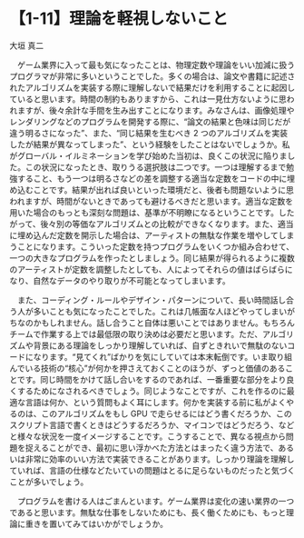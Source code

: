 # 【1-11】理論を軽視しないこと

<div class="author">大垣 真二</div>

　ゲーム業界に入って最も気になったことは、物理定数や理論をいい加減に扱うプログラマが非常に多いということでした。多くの場合は、論文や書籍に記述されたアルゴリズムを実装する際に理解しないで結果だけを利用することに起因していると思います。時間の制約もありますから、これは一見仕方ないように思われますが、後々余計な手間を生み出すことになります。みなさんは、画像処理やレンダリングなどのプログラムを開発する際に、“論文の結果と色味は同じだが違う明るさになった”、また、“同じ結果を生むべき 2 つのアルゴリズムを実装したが結果が異なってしまった”、という経験をしたことはないでしょうか。私がグローバル・イルミネーションを学び始めた当初は、良くこの状況に陥りました。この状況になったとき、取りうる選択肢は二つです。一つは理解するまで勉強すること、もう一つは明るさなどの差を調整する適当な定数をコードの中に埋め込むことです。結果が出れば良いといった環境だと、後者も問題ないように思われますが、時間がないときであっても避けるべきだと思います。適当な定数を用いた場合のもっとも深刻な問題は、基準が不明瞭になるということです。したがって、後々別の等価なアルゴリズムとの比較ができなくなります。また、適当に埋め込んだ定数を開示した場合は、アーティストの無駄な作業を増やしてしまうことになります。こういった定数を持つプログラムをいくつか組み合わせて、一つの大きなプログラムを作ったとしましょう。同じ結果が得られるように複数のアーティストが定数を調整したとしても、人によってそれらの値はばらばらになり、自然なデータのやり取りが不可能となってしまいます。

　また、コーディング・ルールやデザイン・パターンについて、長い時間話し合う人が多いことも気になったことでした。これは几帳面な人ほどやってしまいがちなのかもしれません。話し合うこと自体は悪いことではありません。もちろんチームで作業する上では最低限の取り決めは必要だと思います。ただ、アルゴリズムや背景にある理論をしっかり理解していれば、自ずときれいで無駄のないコードになります。“見てくれ”ばかりを気にしていては本末転倒です。いま取り組んでいる技術の“核心”が何かを押さえておくことのほうが、ずっと価値のあることです。同じ時間をかけて話し合いをするのであれば、一番重要な部分をより良くするためになされるべきでしょう。同じようなことですが、これを作るのに最適な言語は何か、という質問もよく耳にします。何かを実装する前に私がよくやるのは、このアルゴリズムをもし GPU で走らせるにはどう書くだろうか、このスクリプト言語で書くときはどうするだろうか、マイコンではどうだろう、などと様々な状況を一度イメージすることです。こうすることで、異なる視点から問題を捉えることができ、最初に思い浮かべた方法とはまったく違う方法で、あるいは非常に効率のいい方法で実装できることがあります。しっかり理論を理解していれば、言語の仕様などたいていの問題はとるに足らないものだったと気づくことが多いでしょう。

　プログラムを書ける人はごまんといます。ゲーム業界は変化の速い業界の一つであると思います。無駄な仕事をしないためにも、長く働くためにも、もっと理論に重きを置いてみてはいかがでしょうか。
